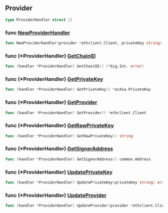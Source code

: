 
## Provider

```go
type ProviderHandler struct {}
```

### func [NewProviderHandler](<https://github.com/akhirachain/go-sdk/blob/main/akhira/provider_handler.go#L22>)

```go
func NewProviderHandler(provider *ethclient.Client, privateKey string) (*ProviderHandler, error)
```

### func \(\*ProviderHandler\) [GetChainID](<https://github.com/akhirachain/go-sdk/blob/main/akhira/provider_handler.go#L64>)

```go
func (handler *ProviderHandler) GetChainID() (*big.Int, error)
```

### func \(\*ProviderHandler\) [GetPrivateKey](<https://github.com/akhirachain/go-sdk/blob/main/akhira/provider_handler.go#L60>)

```go
func (handler *ProviderHandler) GetPrivateKey() *ecdsa.PrivateKey
```

### func \(\*ProviderHandler\) [GetProvider](<https://github.com/akhirachain/go-sdk/blob/main/akhira/provider_handler.go#L48>)

```go
func (handler *ProviderHandler) GetProvider() *ethclient.Client
```

### func \(\*ProviderHandler\) [GetRawPrivateKey](<https://github.com/akhirachain/go-sdk/blob/main/akhira/provider_handler.go#L56>)

```go
func (handler *ProviderHandler) GetRawPrivateKey() string
```

### func \(\*ProviderHandler\) [GetSignerAddress](<https://github.com/akhirachain/go-sdk/blob/main/akhira/provider_handler.go#L52>)

```go
func (handler *ProviderHandler) GetSignerAddress() common.Address
```

### func \(\*ProviderHandler\) [UpdatePrivateKey](<https://github.com/akhirachain/go-sdk/blob/main/akhira/provider_handler.go#L40>)

```go
func (handler *ProviderHandler) UpdatePrivateKey(privateKey string) error
```

### func \(\*ProviderHandler\) [UpdateProvider](<https://github.com/akhirachain/go-sdk/blob/main/akhira/provider_handler.go#L36>)

```go
func (handler *ProviderHandler) UpdateProvider(provider *ethclient.Client)
```

